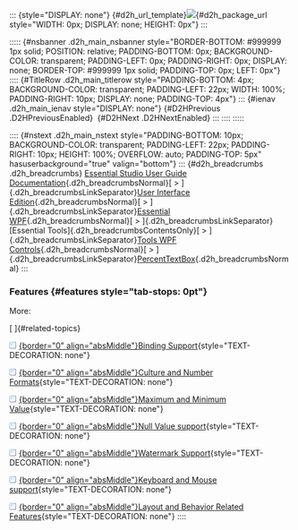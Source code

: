 ::: {style="DISPLAY: none"}
[](ms-xhelp:///?Id=d2h_url_template){#d2h_url_template}![](!package_url!){#d2h_package_url style="WIDTH: 0px; DISPLAY: none; HEIGHT: 0px"}
:::

::::: {#nsbanner .d2h_main_nsbanner style="BORDER-BOTTOM: #999999 1px solid; POSITION: relative; PADDING-BOTTOM: 0px; BACKGROUND-COLOR: transparent; PADDING-LEFT: 0px; PADDING-RIGHT: 0px; DISPLAY: none; BORDER-TOP: #999999 1px solid; PADDING-TOP: 0px; LEFT: 0px"}
:::: {#TitleRow .d2h_main_titlerow style="PADDING-BOTTOM: 4px; BACKGROUND-COLOR: transparent; PADDING-LEFT: 22px; WIDTH: 100%; PADDING-RIGHT: 10px; DISPLAY: none; PADDING-TOP: 4px"}
::: {#ienav .d2h_main_ienav style="DISPLAY: none"}
[](ms-xhelp:///?Id=e65f0984-b0bd-40d5-bbd5-c39f7593ebce){#D2HPrevious .D2HPreviousEnabled}  [](ms-xhelp:///?Id=a923d4ff-e0bc-45e4-846e-eb9bb49bc20f){#D2HNext .D2HNextEnabled}
:::
::::
:::::

:::: {#nstext .d2h_main_nstext style="PADDING-BOTTOM: 10px; BACKGROUND-COLOR: transparent; PADDING-LEFT: 22px; PADDING-RIGHT: 10px; HEIGHT: 100%; OVERFLOW: auto; PADDING-TOP: 5px" hasuserbackground="true" valign="bottom"}
::: {#d2h_breadcrumbs .d2h_breadcrumbs}
[Essential Studio User Guide Documentation](ms-xhelp:///?Id=12457748-09e3-4d74-a240-8e049cedf030){.d2h_breadcrumbsNormal}[ \> ]{.d2h_breadcrumbsLinkSeparator}[User Interface Edition](ms-xhelp:///?Id=c29296b7-531c-413b-a0ec-488ca1f7f669){.d2h_breadcrumbsNormal}[ \> ]{.d2h_breadcrumbsLinkSeparator}[Essential WPF](ms-xhelp:///?Id=7f4f82c5-151c-4262-94d0-75c4626c77bc){.d2h_breadcrumbsNormal}[ \> ]{.d2h_breadcrumbsLinkSeparator}[Essential Tools]{.d2h_breadcrumbsContentsOnly}[ \> ]{.d2h_breadcrumbsLinkSeparator}[Tools WPF Controls](ms-xhelp:///?Id=2ea58a12-9426-4a63-96b4-89eb80232c2c){.d2h_breadcrumbsNormal}[ \> ]{.d2h_breadcrumbsLinkSeparator}[PercentTextBox](ms-xhelp:///?Id=edd1e666-4369-45a4-ac0e-3a6f1f59a000){.d2h_breadcrumbsNormal}
:::

### Features {#features style="tab-stops: 0pt"}

More:

[ ]{#related-topics}

[![](button.gif){border="0" align="absMiddle"}Binding Support](ms-xhelp:///?Id=74a7400c-906a-4ae9-8f2d-c073ea99153c){style="TEXT-DECORATION: none"}

[![](button.gif){border="0" align="absMiddle"}Culture and Number Formats](ms-xhelp:///?Id=b8ad81c9-6871-44b8-962e-c2fb642d6a2f){style="TEXT-DECORATION: none"}

[![](button.gif){border="0" align="absMiddle"}Maximum and Minimum Value](ms-xhelp:///?Id=84e0f6a4-c850-4fda-944b-f4bc2447a62c){style="TEXT-DECORATION: none"}

[![](button.gif){border="0" align="absMiddle"}Null Value support](ms-xhelp:///?Id=7f19568d-83fb-477b-8f06-83954f6410f6){style="TEXT-DECORATION: none"}

[![](button.gif){border="0" align="absMiddle"}Watermark Support](ms-xhelp:///?Id=e5cacd4b-3e1f-4218-93a7-9b4a679b72f1){style="TEXT-DECORATION: none"}

[![](button.gif){border="0" align="absMiddle"}Keyboard and Mouse support](ms-xhelp:///?Id=093429c9-48c8-4f52-bf23-3634a6a0b37a){style="TEXT-DECORATION: none"}

[![](button.gif){border="0" align="absMiddle"}Layout and Behavior Related Features](ms-xhelp:///?Id=79475cbd-2d3d-45b1-a190-e68ba389ad96){style="TEXT-DECORATION: none"}
::::
